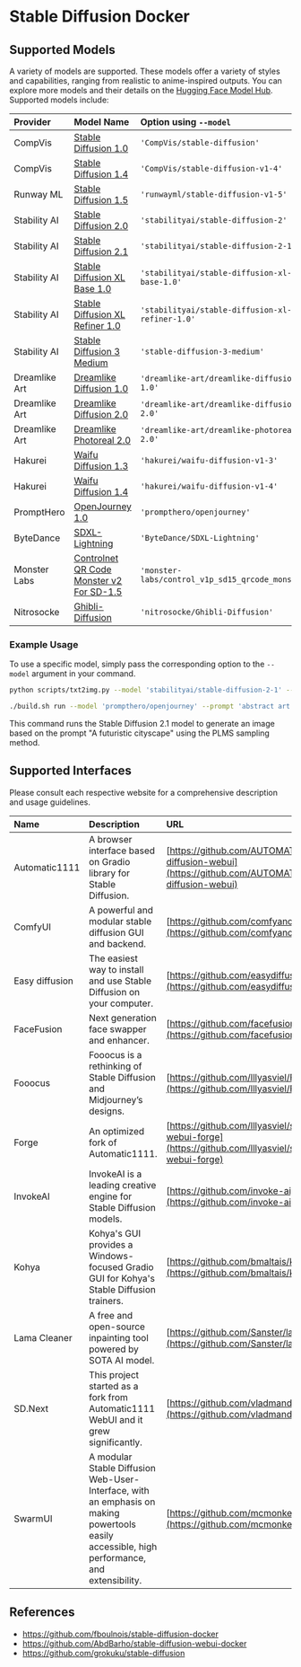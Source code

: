 # Stable Diffusion Docker

## Supported Models

A variety of models are supported. These models offer a variety of styles and capabilities, ranging from realistic to anime-inspired outputs. You can explore more models and their details on the [Hugging Face Model Hub](https://huggingface.co/models?other=stable-diffusion&sort=likes). Supported models include:

| Provider          | Model Name                                                                                                        | Option using `--model`                        |
| :---------------- | :---------------------------------------------------------------------------------------------------------------- | :-------------------------------------------- |
| CompVis           | [Stable Diffusion 1.0](https://huggingface.co/CompVis/stable-diffusion)                                           | `'CompVis/stable-diffusion'`                  |
| CompVis           | [Stable Diffusion 1.4](https://huggingface.co/CompVis/stable-diffusion-v1-4)                                      | `'CompVis/stable-diffusion-v1-4'`             |
| Runway ML         | [Stable Diffusion 1.5](https://huggingface.co/runwayml/stable-diffusion-v1-5)                                     | `'runwayml/stable-diffusion-v1-5'`            |
| Stability AI      | [Stable Diffusion 2.0](https://huggingface.co/stabilityai/stable-diffusion-2)                                     | `'stabilityai/stable-diffusion-2'`            |
| Stability AI      | [Stable Diffusion 2.1](https://huggingface.co/stabilityai/stable-diffusion-2-1)                                   | `'stabilityai/stable-diffusion-2-1'`          |
| Stability AI      | [Stable Diffusion XL Base 1.0](https://huggingface.co/stabilityai/stable-diffusion-xl-base-1.0)                   | `'stabilityai/stable-diffusion-xl-base-1.0'`  |
| Stability AI      | [Stable Diffusion XL Refiner 1.0](https://huggingface.co/stabilityai/stable-diffusion-xl-refiner-1.0)               | `'stabilityai/stable-diffusion-xl-refiner-1.0'`  |
| Stability AI      | [Stable Diffusion 3 Medium](https://huggingface.co/stabilityai/stable-diffusion-3-medium)                         | `'stable-diffusion-3-medium'`                 |
| Dreamlike Art     | [Dreamlike Diffusion 1.0](https://huggingface.co/dreamlike-art/dreamlike-diffusion-1.0)                           | `'dreamlike-art/dreamlike-diffusion-1.0'`     |
| Dreamlike Art     | [Dreamlike Diffusion 2.0](https://huggingface.co/dreamlike-art/dreamlike-diffusion-2.0)                           | `'dreamlike-art/dreamlike-diffusion-2.0'`     |
| Dreamlike Art     | [Dreamlike Photoreal 2.0](https://huggingface.co/dreamlike-art/dreamlike-photoreal-2.0)                           | `'dreamlike-art/dreamlike-photoreal-2.0'`     |
| Hakurei           | [Waifu Diffusion 1.3](https://huggingface.co/hakurei/waifu-diffusion-v1-3)                                        | `'hakurei/waifu-diffusion-v1-3'`              |
| Hakurei           | [Waifu Diffusion 1.4](https://huggingface.co/hakurei/waifu-diffusion-v1-4)                                        | `'hakurei/waifu-diffusion-v1-4'`              |
| PromptHero        | [OpenJourney 1.0](https://huggingface.co/prompthero/openjourney)                                                  | `'prompthero/openjourney'`                    |
| ByteDance         | [SDXL-Lightning](https://huggingface.co/ByteDance/SDXL-Lightning)                                                 | `'ByteDance/SDXL-Lightning'`                  |
| Monster Labs      | [Controlnet QR Code Monster v2 For SD-1.5](https://huggingface.co/monster-labs/control_v1p_sd15_qrcode_monster)   | `'monster-labs/control_v1p_sd15_qrcode_monster'`|
| Nitrosocke        | [Ghibli-Diffusion](https://huggingface.co/nitrosocke/Ghibli-Diffusion)                                            | `'nitrosocke/Ghibli-Diffusion'`                  |

### Example Usage

To use a specific model, simply pass the corresponding option to the `--model` argument in your command.

```sh
python scripts/txt2img.py --model 'stabilityai/stable-diffusion-2-1' --prompt "A futuristic cityscape" --plms
```

```sh
./build.sh run --model 'prompthero/openjourney' --prompt 'abstract art'
```

This command runs the Stable Diffusion 2.1 model to generate an image based on the prompt "A futuristic cityscape" using the PLMS sampling method.

## Supported Interfaces

Please consult each respective website for a comprehensive description and usage guidelines.

| Name            | Description                                                                                                             | URL                                                   |
| :-------------- | :---------------------------------------------------------------------------------------------------------------------- | :---------------------------------------------------- |
| Automatic1111   | A browser interface based on Gradio library for Stable Diffusion.                                                       | [https://github.com/AUTOMATIC1111/stable-diffusion-webui](https://github.com/AUTOMATIC1111/stable-diffusion-webui) |
| ComfyUI         | A powerful and modular stable diffusion GUI and backend.                                                                | [https://github.com/comfyanonymous/ComfyUI](https://github.com/comfyanonymous/ComfyUI)  |
| Easy diffusion  | The easiest way to install and use Stable Diffusion on your computer.                                                   | [https://github.com/easydiffusion/easydiffusion](https://github.com/easydiffusion/easydiffusion) |
| FaceFusion      | Next generation face swapper and enhancer.                                                                              | [https://github.com/facefusion/facefusion](https://github.com/facefusion/facefusion) |
| Fooocus         | Fooocus is a rethinking of Stable Diffusion and Midjourney’s designs.                                                   | [https://github.com/lllyasviel/Fooocus](https://github.com/lllyasviel/Fooocus)      |
| Forge           | An optimized fork of Automatic1111.                                                                                     | [https://github.com/lllyasviel/stable-diffusion-webui-forge](https://github.com/lllyasviel/stable-diffusion-webui-forge) |
| InvokeAI        | InvokeAI is a leading creative engine for Stable Diffusion models.                                                      | [https://github.com/invoke-ai](https://github.com/invoke-ai)              |
| Kohya           | Kohya's GUI provides a Windows-focused Gradio GUI for Kohya's Stable Diffusion trainers.                                | [https://github.com/bmaltais/kohya_ss](https://github.com/bmaltais/kohya_ss)         |
| Lama Cleaner    | A free and open-source inpainting tool powered by SOTA AI model.                                                        | [https://github.com/Sanster/lama-cleaner](https://github.com/Sanster/lama-cleaner) |
| SD.Next         | This project started as a fork from Automatic1111 WebUI and it grew significantly.                                      | [https://github.com/vladmandic/automatic](https://github.com/vladmandic/automatic)    |
| SwarmUI         | A modular Stable Diffusion Web-User-Interface, with an emphasis on making powertools easily accessible, high performance, and extensibility.    | [https://github.com/mcmonkeyprojects/SwarmUI](https://github.com/mcmonkeyprojects/SwarmUI) |

## References

- https://github.com/fboulnois/stable-diffusion-docker
- https://github.com/AbdBarho/stable-diffusion-webui-docker
- https://github.com/grokuku/stable-diffusion
